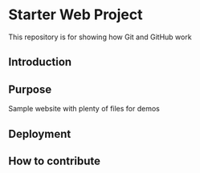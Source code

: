 # Starter Web Project

This repository is for showing how Git and GitHub work

## Introduction

## Purpose

Sample website with plenty of files for demos

## Deployment



## How to contribute